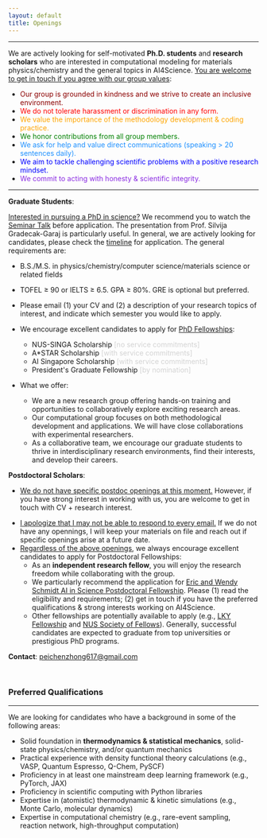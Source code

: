 ```yaml
---
layout: default
title: Openings
---
```


---

We are actively looking for self-motivated <strong>Ph.D. students</strong> and <strong>research scholars</strong> who are interested in computational modeling for materials physics/chemistry and the general topics in AI4Science. <span style="text-decoration: underline">You are welcome to get in touch if you agree with our group values</span>:

 * <span style="color: darkred">Our group is grounded in kindness and we strive to create an inclusive environment.</span>
 * <span style="color: red">We do not tolerate harassment or discrimination in any form.</span>
 * <span style="color: orange">We value the importance of the methodology development & coding practice.</span>
 * <span style="color: Green">We honor contributions from all group members.</span>
 * <span style="color: dodgerblue">We ask for help and value direct communications (speaking > 20 sentences daily). </span>
 * <span style="color: blue">We aim to tackle challenging scientific problems with a positive research mindset.</span>
 * <span style="color: blueviolet">We commit to acting with honesty & scientific integrity.</span>


---
<strong>Graduate Students</strong>:

<span style="text-decoration: underline">Interested in pursuing a PhD in science?</span> We recommend you to watch the <a href="https://www.youtube.com/watch?v=gUa5CQ0yE6c&t=794s">Seminar Talk</a> before application. 
The presentation from Prof. Silvija Gradecak-Garaj is particularly useful.
In general, we are actively looking for candidates, please check the <a href="https://cde.nus.edu.sg/graduate/graduate-programmes-by-research/how-to-apply/">timeline</a> for application. The general requirements are:
* B.S./M.S. in physics/chemistry/computer science/materials science or related fields
* TOFEL ≥ 90 or IELTS ≥ 6.5. GPA ≥ 80%. GRE is optional but preferred. 
* Please email (1) your CV and (2) a description of your research topics of interest, and indicate which semester you would like to apply.
* We encourage excellent candidates to apply for <a href="https://nusgs.nus.edu.sg/scholarships/">PhD Fellowships</a>:
    * NUS-SINGA Scholarship  <span style="color: lightgray">[no service commitments]</span>
    * A*STAR Scholarship  <span style="color: lightgray">[with service commitments]</span>
    * AI Singapore Scholarship  <span style="color: lightgray">[with service commitments]</span>
    * President's Graduate Fellowship  <span style="color: lightgray">[by nomination]</span>
    
* What we offer:
    * We are a new research group offering hands-on training and opportunities to collaboratively explore exciting research areas.
    * Our computational group focuses on both methodological development and applications. We will have close collaborations with experimental researchers.
    * As a collaborative team, we encourage our graduate students to thrive in interdisciplinary research environments, find their interests, and develop their careers.


<strong>Postdoctoral Scholars</strong>:
* <span style="text-decoration: underline">We do not have specific postdoc openings at this moment.</span> However, if you have strong interest in working with us, you are welcome to get in touch with CV + research interest.
<!-- * Please email (1) your CV; (2) a cover letter including your research interests; (3) the contact information of two or three references -->
* <span style="text-decoration: underline">I apologize that I may not be able to respond to every email.</span> If we do not have any opennings, I will keep your materials on file and reach out if specific openings arise at a future date.
* <span style="text-decoration: underline">Regardless of the above openings</span>, we always encourage excellent candidates to apply for Postdoctoral Fellowships: 
    * As an <strong>independent research fellow</strong>, you will enjoy the research freedom while collaborating with the group.
    * We particularly recommend the application for [Eric and Wendy Schmidt AI in Science Postdoctoral Fellowship](https://www.nus.edu.sg/research/odprt-home/fellowships/eric-and-wendy-schmidt-ai-in-science-postdoctoral-fellowship). Please (1) read the eligibility and requirements; (2) get in touch if you have the preferred qualifications & strong interests working on AI4Science.
    * Other fellowships are potentially available to apply (e.g., [LKY Fellowship](https://www.nus.edu.sg/research/odprt-home/fellowships/lee-kuan-yew-postdoctoral-fellowship) and [NUS Society of Fellows](https://cde.nus.edu.sg/mse/nus-society-of-fellows-nsof/)). Generally, successful candidates are expected to graduate from top universities or prestigious PhD programs. 
    
<!-- <strong>Visiting Scholars</strong>:
* Please email Dr. Zhong directly to discuss (and indicate the funding resources for > one-year visit). -->


<!-- <strong>Undergraduate Students</strong>:
* A strong background in computer science or AI/ML
* Passion for scientific problems in materials physics/chemistry
* Please email your CV and transcript -->


<strong>Contact</strong>: <a href="mailto:peichenzhong617@gmail.com">peichenzhong617@gmail.com</a>

<br>


### Preferred Qualifications
---

We are looking for candidates who have a background in some of the following areas:

* Solid foundation in <strong>thermodynamics & statistical mechanics</strong>, solid-state physics/chemistry, and/or quantum mechanics
* Practical experience with density functional theory calculations (e.g., VASP, Quantum Espresso, Q-Chem, PySCF)
* Proficiency in at least one mainstream deep learning framework (e.g., PyTorch, JAX)
* Proficiency in scientific computing with Python libraries
* Expertise in (atomistic) thermodynamic & kinetic simulations (e.g., Monte Carlo, molecular dynamics)
* Expertise in computational chemistry (e.g., rare-event sampling, reaction network, high-throughput computation)

<!-- It is a significant advantage if you have one or more of the following experiences:

* Expertise in (atomistic) thermodynamic & kinetic simulations (e.g., Monte Carlo, molecular dynamics)
* Expertise in simulating electrode and electrolyte materials, interfaces, and ion transport
* Development of interatomic potentials based on machine learning or classical force fields
* Development or working experience of generative models in scientific applications (e.g., diffusion model, LLM)
* Familiarity with enhanced sampling, rare-event sampling, or transition state search methods
* Familiarity with high-throughput computing and job management (e.g. automate, jobflow, dflow)
* Working knowledge of database management (e.g., MongoDB)
* Knowledge of cluster expansion method or atomic cluster expansion formalism
* Knowledge of reaction pathway search or reaction network construction
* Knowledge of geometric deep learning or tensorial property predictions (e.g., e3nn) -->